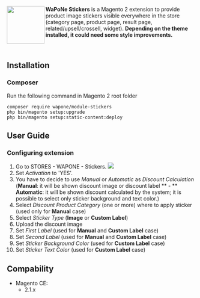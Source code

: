 <img src="https://cloud.githubusercontent.com/assets/11091926/26554296/af22071a-448f-11e7-8f33-31f5f9141228.png" align="left" height="100px" width="100px" /> **WaPoNe Stickers** is a Magento 2 extension to provide product image stickers visible everywhere in the store (category page, product page, result page, related/upsell/crossell, widget). **Depending on the theme installed, it could need some style improvements.**

<br />

## Installation

### Composer

Run the following command in Magento 2 root folder

```
composer require wapone/module-stickers
php bin/magento setup:upgrade
php bin/magento setup:static-content:deploy
```

## User Guide

### Configuring extension

1. Go to STORES - WAPONE - Stickers.
![](https://cloud.githubusercontent.com/assets/11091926/26554594/3c741f12-4491-11e7-9d70-f49402868277.png)
2. Set *Activation* to 'YES'.
3. You have to decide to use *Manual* or *Automatic* as *Discount Calculation* 
(**Manual**: it will be shown discount image or discount label ** - **
**Automatic**: it will be shown discount calculated by the system; it is possible to select only sticker background and text color.)
4. Select *Discount Product Category* (one or more) where to apply sticker (used only for **Manual** case)
5. Select *Sticker Type* (**Image** or **Custom Label**)
6. Upload the discount image
7. Set *First Label* (used for **Manual** and **Custom Label** case)
8. Set *Second Label* (used for **Manual** and **Custom Label** case)
9. Set *Sticker Background Color* (used for **Custom Label** case)
10. Set *Sticker Text Color* (used for **Custom Label** case)

## Compability

- Magento CE:
  - 2.1.x

